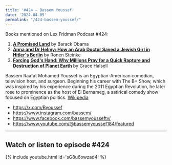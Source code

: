 ```yaml
---
title: '#424 – Bassem Youssef'
date: '2024-04-05'
permalink: "/424-bassem-youssef/"
---
```


Books mentioned on Lex Fridman Podcast #424:

1. <b><a href="https://amzn.to/4aLCvmi" target="_blank" rel="sponsored noopener noreferrer">A Promised Land</a></b> by Barack Obama
2. <b><a href="https://amzn.to/4aGF2hq" target="_blank" rel="sponsored noopener noreferrer">Anna and Dr Helmy: How an Arab Doctor Saved a Jewish Girl in Hitler's Berlin</a></b> by Ronen Steinke
3. <b><a href="https://amzn.to/49qAE4X" target="_blank" rel="sponsored noopener noreferrer">Forcing God's Hand: Why Millions Pray for a Quick Rapture and Destruction of Planet Earth</a></b> by Grace Halsell

<!--more-->

Bassem Raafat Mohamed Youssef is an Egyptian-American comedian, television host, and surgeon. Beginning his career with The B+ Show, which was inspired by his experience during the 2011 Egyptian Revolution, he later rose to prominence as the host of El Bernameg, a satirical comedy show focused on Egyptian politics. <a href="https://en.wikipedia.org/wiki/Bassem_Youssef" target="_blank">Wikipedia</a>

- <a href="https://x.com/Byoussef" target="_blank">https://x.com/Byoussef</a>
- <a href="https://www.instagram.com/bassem/" target="_blank">https://www.instagram.com/bassem/</a>
- <a href="https://www.facebook.com/bassemyousseftv/" target="_blank">https://www.facebook.com/bassemyousseftv/</a>
- <a href="https://www.youtube.com/@bassemyoussef184/featured" target="_blank">https://www.youtube.com/@bassemyoussef184/featured</a>

- - - - - -

## Watch or listen to episode #424

{% include youtube.html id='sG8u6owzad4' %}